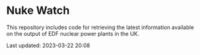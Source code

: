 # Nuke Watch

This repository includes code for retrieving the latest information available on the output of EDF nuclear power plants in the UK.

Last updated: 2023-03-22 20:08